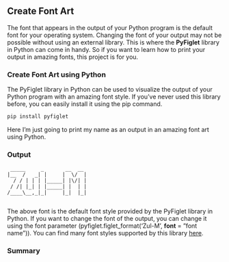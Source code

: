 ## Create Font Art

The font that appears in the output of your Python program is the default font for your operating system. Changing the font of your output may not be possible without using an external library. This is where the **PyFiglet** library in Python can come in handy. So if you want to learn how to print your output in amazing fonts, this project is for you.

### Create Font Art using Python

The PyFiglet library in Python can be used to visualize the output of your Python program with an amazing font style. If you’ve never used this library before, you can easily install it using the pip command.


```ps1
pip install pyfiglet
```

Here I’m just going to print my name as an output in an amazing font art using Python.

### Output

```
 _____     _       __  __ 
|__  /   _| |     |  \/  |
  / / | | | |_____| |\/| |
 / /| |_| | |_____| |  | |
/____\__,_|_|     |_|  |_|


```

The above font is the default font style provided by the PyFiglet library in Python. If you want to change the font of the output, you can change it using the font parameter (pyfiglet.figlet_format(‘Zul-M’, **font** = ”font name”)). You can find many font styles supported by this library [here](http://www.figlet.org/fontdb.cgi).

### Summary

